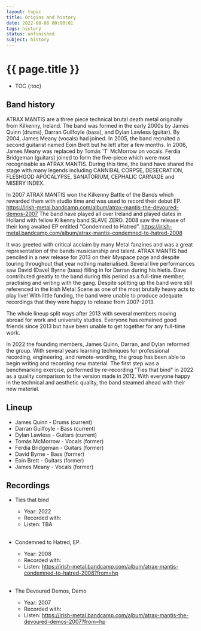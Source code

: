 ```yaml
---
layout: topic
title: Origins and history
date: 2022-08-08 00:00:01
tags: history
status: unfinished
subject: history
---
```

{{ page.title }}
================

* TOC
{:toc}

## Band history
ATRAX MANTIS are a three piece technical brutal death metal originally from Kilkenny, Ireland.
The band was formed in the early 2000s by James Quinn (drums), Darran Guilfoyle (bass), and Dylan Lawless (guitar).
By 2004, James Meany (vocals) had joined.
In 2005, the band recruited a second guitarist named Eoin Brett but he left after a few months.
In 2006, James Meany was replaced by Tomás 'T' McMorrow on vocals.
Ferdia Bridgeman (guitars) joined to form the five-piece which were most recognisable as ATRAX MANTIS.
During this time, the band have shared the stage with many legends including CANNIBAL CORPSE, DESECRATION, FLESHGOD APOCALYPSE, SANATORIUM, CEPHALIC CARNAGE and MISERY INDEX.

In 2007 ATRAX MANTIS won the Kilkenny Battle of the Bands which rewarded them with studio time and was used to record their debut EP. 
<https://irish-metal.bandcamp.com/album/atrax-mantis-the-devoured-demos-2007>
The band have played all over Ireland and played dates in Holland with fellow Kilkenny band SLAVE ZERO.
2008 saw the release of their long awaited EP entitled “Condemned to Hatred”.
<https://irish-metal.bandcamp.com/album/atrax-mantis-condemned-to-hatred-2008>

It was greeted with critical acclaim by many Metal fanzines and was a great representation of the bands musicianship and talent. 
ATRAX MANTIS had penciled in a new release for 2013 on their Myspace page and despite touring throughout that year nothing materialised. 
Several live performances saw David (Dave) Byrne (bass) filling in for Darran during his hietis.
Dave contributed greatly to the band during this period as a full-time member, practising and writing with the gang.
Despite splitting up the band were still referenced in the Irish Metal Scene as one of the most brutally heavy acts to play live!
With little funding, the band were unable to produce adequate recordings that they were happy to release from 2007-2013.

The whole lineup split ways after 2013 with several members moving abroad for work and university studies.
Everyone has remained good friends since 2013 but have been unable to get together for any full-time work.

In 2022 the founding members, James Quinn, Darran, and Dylan reformed the group.
With several years learning techniques for professional recording, engineering, and remote-wording, the group has been able to begin writing and recording new material.
The first step was a benchmarking exercise, performed by re-recording "Ties that bind" in 2022 as a quality comparison to the version made in 2012.
With everyone happy in the technical and aesthetic quality, the band steamed ahead with their new material.

## Lineup
* James Quinn - Drums (current)
* Darran Guilfoyle - Bass (current)
* Dylan Lawless - Guitars (current)
* Tomás McMorrow - Vocals (former)
* Ferdia Bridgeman - Guitars (former)
* David Byrne - Bass (former)
* Eoin Brett - Guitars (former)
* James Meany - Vocals (former)

## Recordings
* Ties that bind
	- Year: 2022
	- Recorded with:
	- Listen: TBA
<br><br>

* Condemned to Hatred, EP.
	- Year: 2008
	- Recorded with:
	- Listen: <https://irish-metal.bandcamp.com/album/atrax-mantis-condemned-to-hatred-2008?from=hp>
<br><br>

* The Devoured Demos, Demo
	- Year: 2007
	- Recorded with:
	- Listen: <https://irish-metal.bandcamp.com/album/atrax-mantis-the-devoured-demos-2007?from=hp>
